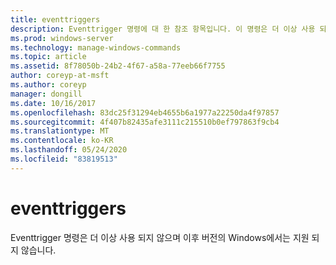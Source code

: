 ```yaml
---
title: eventtriggers
description: Eventtrigger 명령에 대 한 참조 항목입니다. 이 명령은 더 이상 사용 되지 않으며 이후 버전의 Windows에서는 지원 되지 않습니다.
ms.prod: windows-server
ms.technology: manage-windows-commands
ms.topic: article
ms.assetid: 8f78050b-24b2-4f67-a58a-77eeb66f7755
author: coreyp-at-msft
ms.author: coreyp
manager: dongill
ms.date: 10/16/2017
ms.openlocfilehash: 83dc25f31294eb4655b6a1977a22250da4f97857
ms.sourcegitcommit: 4f407b82435afe3111c215510b0ef797863f9cb4
ms.translationtype: MT
ms.contentlocale: ko-KR
ms.lasthandoff: 05/24/2020
ms.locfileid: "83819513"
---
```

# <a name="eventtriggers"></a>eventtriggers

Eventtrigger 명령은 더 이상 사용 되지 않으며 이후 버전의 Windows에서는 지원 되지 않습니다.